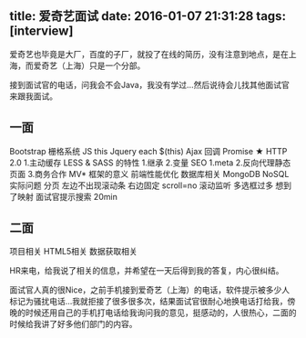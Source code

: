 title: 爱奇艺面试
date: 2016-01-07 21:31:28
tags: [interview]
---
爱奇艺也毕竟是大厂，百度的子厂，就投了在线的简历，没有注意到地点，是在上海，而爱奇艺（上海）只是一个分部。
<!-- more -->
接到面试官的电话，问我会不会Java，我没有学过…然后说待会儿找其他面试官来跟我面试。
## 一面
Bootstrap 栅格系统
JS this
Jquery  each $(this) 
Ajax 回调
Promise ★
HTTP 2.0  1.主动缓存
LESS & SASS  的特性 1.继承 2.变量
SEO  1.meta 2.反向代理静态页面 3.商务合作
MV* 框架的意义
前端性能优化
数据库相关 MongoDB NoSQL 
实际问题
分页 左边不出现滚动条 右边固定  scroll=no 滚动监听
多选框过多    想到了映射  面试官提示搜索
20min

## 二面

项目相关
HTML5相关
数据获取相关


HR来电，给我说了相关的信息，并希望在一天后得到我的答复，内心很纠结。

面试官人真的很Nice，之前手机接到爱奇艺（上海）的电话，软件提示被多少人标记为骚扰电话…我就拒接了很多很多次，结果面试官很耐心地换电话打给我，傍晚的时候还用自己的手机打电话给我询问我的意见，挺感动的，人很热心，二面的时候给我讲了好多他们部门的内容。
